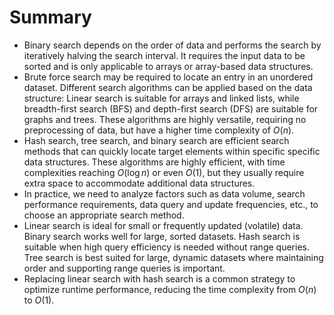 # Summary

- Binary search depends on the order of data and performs the search by iteratively halving the search interval. It requires the input data to be sorted and is only applicable to arrays or array-based data structures.
- Brute force search may be required to locate an entry in an unordered dataset. Different search algorithms can be applied based on the data structure: Linear search is suitable for arrays and linked lists, while breadth-first search (BFS) and depth-first search (DFS) are suitable for graphs and trees. These algorithms are highly versatile, requiring no preprocessing of data, but have a higher time complexity of $O(n)$.
- Hash search, tree search, and binary search are efficient search methods that can quickly locate target elements within specific specific data structures. These algorithms are highly efficient, with time complexities reaching $O(\log n)$ or even $O(1)$, but they usually require extra space to accommodate additional data structures.
- In practice, we need to analyze factors such as data volume, search performance requirements, data query and update frequencies, etc., to choose an appropriate search method.
- Linear search is ideal for small or frequently updated (volatile) data. Binary search works well for large, sorted datasets. Hash search is suitable when high query efficiency is needed without range queries. Tree search is best suited for large, dynamic datasets where maintaining order and supporting range queries is important.
- Replacing linear search with hash search is a common strategy to optimize runtime performance, reducing the time complexity from $O(n)$ to $O(1)$.
